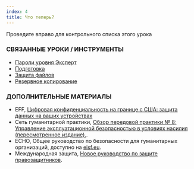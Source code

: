 ```yaml
---
index: 4
title: Что теперь?
---
```

Проведите вправо для контрольного списка этого урока

### СВЯЗАННЫЕ УРОКИ / ИНСТРУМЕНТЫ

*   [Пароли уровня Эксперт](umbrella://information/passwords/expert)
*   [Подготовка](umbrella://travel/preparation)
*   [Защита файлов](umbrella://information/protecting-files)
*   [Резервное копирование](umbrella://information/backing-up)

### ДОПОЛНИТЕЛЬНЫЕ МАТЕРИАЛЫ

*   EFF, [Цифровая конфиденциальность на границе с США: защита данных на ваших устройствах](https://www.eff.org/wp/digital-privacy-us-border-2017)
*   Сеть гуманитарной практики, [Обзор передовой практики № 8: Управление эксплуатационной безопасностью в условиях насилия (пересмотренное издание).](http://odihpn.org/wp-content/uploads/2010/11/GPR_8_revised2.pdf).
*   ECHO, Общее руководство по безопасности для гуманитарных организаций, доступно на [eisf.eu](https://www.eisf.eu/library/generic-security-guide-for-humanitarian-organisations/).
*   Международная защита, [Новое руководство по защите правозащитников](https://www.protectioninternational.org/en/node/1106).